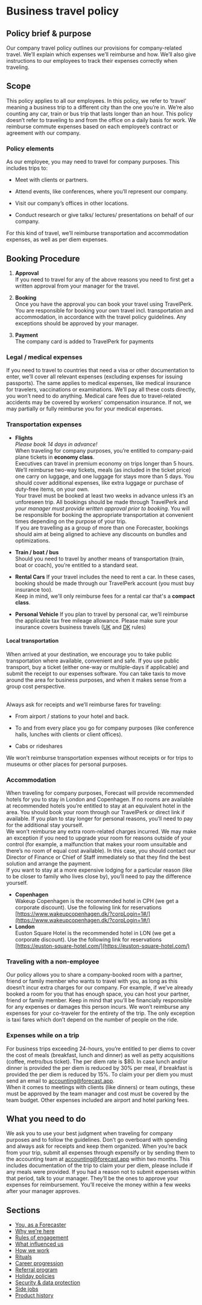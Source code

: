 # Business travel policy
## Policy brief & purpose
Our company travel policy outlines our provisions for company-related travel. We’ll explain which expenses we’ll reimburse and how. We’ll also give instructions to our employees to track their expenses correctly when traveling.
## Scope
This policy applies to all our employees. In this policy, we refer to ‘travel’ meaning a business trip to a different city than the one you’re in. We’re also counting any car, train or bus trip that lasts longer than an hour.
This policy doesn’t refer to traveling to and from the office on a daily basis for work. We reimburse commute expenses based on each employee’s contract or agreement with our company.
### Policy elements
As our employee, you may need to travel for company purposes. This includes trips to:
-   Meet with clients or partners.
    
-   Attend events, like conferences, where you’ll represent our company.
    
-   Visit our company’s offices in other locations.
    
-   Conduct research or give talks/ lectures/ presentations on behalf of our company.
    
For this kind of travel, we’ll reimburse transportation and accommodation expenses, as well as per diem expenses.
## Booking Procedure
1. **Approval** <br />
If you need to travel for any of the above reasons you need to first get a written approval from your manager for the travel.
  
2. **Booking** <br />
Once you have the approval you can book your travel using TravelPerk. You are responsible for booking your own travel incl. transportation and accommodation, in accordance with the travel policy guidelines. Any exceptions should be approved by your manager.
  
3. **Payment** <br />
The company card is added to TravelPerk for payments
### Legal / medical expenses
If you need to travel to countries that need a visa or other documentation to enter, we’ll cover all relevant expenses (excluding expenses for issuing passports). The same applies to medical expenses, like medical insurance for travelers, vaccinations or examinations. We’ll pay all these costs directly, you won’t need to do anything.
Medical care fees due to travel-related accidents may be covered by workers’ compensation insurance. If not, we may partially or fully reimburse you for your medical expenses.
### Transportation expenses
* **Flights** <br />
*Please book 14 days in advance!* <br />
When traveling for company purposes, you’re entitled to company-paid plane tickets in **economy class**. <br /> 
Executives can travel in premium economy on trips longer than 5 hours. <br /> 
We’ll reimburse two-way tickets, meals (as included in the ticket price) one carry on luggage, and one luggage for stays more than 5 days. You should cover additional expenses, like extra luggage or purchase of duty-free items, on your own. <br />
Your travel must be booked at least two weeks in advance unless it’s an unforeseen trip. All bookings should be made through TravelPerk and *your manager must provide written approval prior to booking*. You will be responsible for booking the appropriate transportation at convenient times depending on the purpose of your trip. <br /> 
If you are travelling as a group of more than one Forecaster, bookings should aim at being aligned to achieve any discounts on bundles and optimizations.

* **Train / boat / bus** <br />
Should you need to travel by another means of transportation (train, boat or coach), you’re entitled to a standard seat.

* **Rental Cars**
If your travel includes the need to rent a car. In these cases, booking should be made through our TravelPerk account (you must buy insurance too). <br />
Keep in mind, we'll only reimburse fees for a rental car that's a **compact class**.

* **Personal Vehicle**
If you plan to travel by personal car, we’ll reimburse the applicable tax free mileage allowance. Please make sure your insurance covers business travels ([UK](https://www.gov.uk/government/publications/rates-and-allowances-travel-mileage-and-fuel-allowances/travel-mileage-and-fuel-rates-and-allowances) and [DK](https://skat.dk/skat.aspx?oid=2296130) rules)
  
#### Local transportation
When arrived at your destination, we encourage you to take public transportation where available, convenient and safe. If you use public transport, buy a ticket (either one-way or multiple-days if applicable) and submit the receipt to our expenses software. You can take taxis to move around the area for business purposes, and when it makes sense from a group cost perspective. <br /><br /> 

Always ask for receipts and we’ll reimburse fares for traveling:
-   From airport / stations to your hotel and back.
    
-   To and from every place you go for company purposes (like conference halls, lunches with clients or client offices).
    
-   Cabs or rideshares
    
We won’t reimburse transportation expenses without receipts or for trips to museums or other places for personal purposes.
### Accommodation
When traveling for company purposes, Forecast will provide recommended hotels for you to stay in London and Copenhagen. If no rooms are available at recommended hotels you’re entitled to stay at an equivalent hotel in the area. You should book your room through our TravelPerk or direct link if available. If you plan to stay longer for personal reasons, you’ll need to pay for the additional stay yourself. <br />
We won’t reimburse any extra room-related charges incurred. We may make an exception if you need to upgrade your room for reasons outside of your control (for example, a malfunction that makes your room unsuitable and there’s no room of equal cost available). In this case, you should contact our Director of Finance or Chief of Staff immediately so that they find the best solution and arrange the payment. <br />
If you want to stay at a more expensive lodging for a particular reason (like to be closer to family who lives close by), you’ll need to pay the difference yourself.
* **Copenhagen** <br />
Wakeup Copenhagen is the recommended hotel in CPH (we get a corporate discount). Use the following link for reservations [https://www.wakeupcopenhagen.dk/?corpLogin=1#/](https://www.wakeupcopenhagen.dk/?corpLogin=1#/)
* **London** <br />
Euston Square Hotel is the recommended hotel in LON (we get a corporate discount). Use the following link for reservations [https://euston-square-hotel.com/](https://euston-square-hotel.com/)

### Traveling with a non-employee
Our policy allows you to share a company-booked room with a partner, friend or family member who wants to travel with you, as long as this doesn’t incur extra charges for our company. For example, if we’ve already booked a room for you that has enough space, you can host your partner, friend or family member. Keep in mind that you’ll be financially responsible for any expenses or damages this person incurs.
We won’t reimburse any expenses for your co-traveler for the entirety of the trip. The only exception is taxi fares which don’t depend on the number of people on the ride.
### Expenses while on a trip
For business trips exceeding 24-hours, you’re entitled to per diems to cover the cost of meals (breakfast, lunch and dinner) as well as petty acquisitions (coffee, metro/bus ticket). The per diem rate is $80. In case lunch and/or dinner is provided the per diem is reduced by 30% per meal, if breakfast is provided the per diem is reduced by 15%. To claim your per diem you must send an email to accounting@forecast.app. <br />
When it comes to meetings with clients (like dinners) or team outings, these must be approved by the team manager and cost must be covered by the team budget.
Other expenses included are airport and hotel parking fees.
## What you need to do
We ask you to use your best judgment when traveling for company purposes and to follow the guidelines. Don’t go overboard with spending and always ask for receipts and keep them organized.
When you’re back from your trip, submit all expenses through expensify or by sending them to the accounting team at accounting@forecast.app within two months. This includes documentation of the trip to claim your per diem, please include if any meals were provided. If you had a reason not to submit expenses within that period, talk to your manager. They’ll be the ones to approve your expenses for reimbursement. You’ll receive the money within a few weeks after your manager approves.

## Sections
* [You, as a Forecaster](you-as-a-forecaster.md)
* [Why we're here](why-we-are-here.md)
* [Rules of engagement](rules-of-engagement.md)
* [What influenced us](what-influenced-us.md)
* [How we work](how-we-work.md)
* [Rituals](rituals.md)
* [Career progression](career-progression.md)
* [Referral program](referral-program.md)
* [Holiday policies](holiday-policies.md)
* [Security & data protection](security-data-protection.md)
* [Side jobs](side-jobs.md)
* [Product history](product-history.md)
